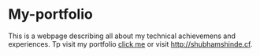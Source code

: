 # My-portfolio

This is a webpage describing all about my technical achievemens and experiences. Tp visit my portfolio [click me](http://shubhamshinde.cf) or visit http://shubhamshinde.cf.

